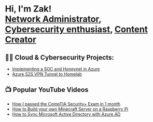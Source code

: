 <h1>Hi, I'm Zak! <br/><a href="https://www.linkedin.com/in/zakjaeb/">Network Administrator</a>, <a href="https://github.com/zakjaeb">Cybersecurity enthusiast</a>, <a href="https://www.youtube.com/c/zakjaeb">Content Creator</a></h1>

<h2>👨‍💻 Cloud & Cybersecurity Projects:</h2>

- [Implementing a SOC and Honeynet in Azure](https://github.com/ZakJaeb/SOC-Honeynet-Azure)
- [Azure S2S VPN Tunnel to Homelab](https://github.com/ZakJaeb/Azure-S2S-Lab)

<h2>📺 Popular YouTube Videos</h2>

- [How I passed the CompTIA Security+ Exam in 1 month](https://www.youtube.com/watch?v=AA8Ks6qey74)
- [How to Build your own Minecraft Server on a Raspberry Pi](https://www.youtube.com/watch?v=u2DnafpNQW8)
- [How to Sync Microsoft Active Directory with Azure AD](https://www.youtube.com/watch?v=LR8009GgGAQ)
